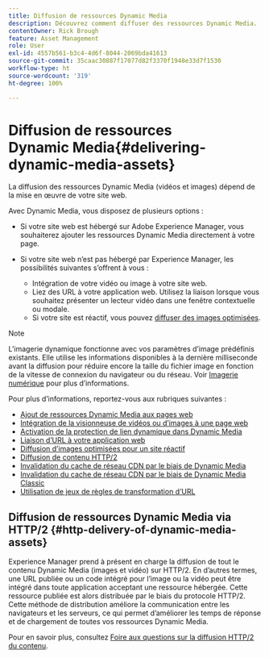 ```yaml
---
title: Diffusion de ressources Dynamic Media
description: Découvrez comment diffuser des ressources Dynamic Media.
contentOwner: Rick Brough
feature: Asset Management
role: User
exl-id: 4557b561-b3c4-4d6f-8044-2069bda41613
source-git-commit: 35caac30887f17077d82f3370f1948e33d7f1530
workflow-type: ht
source-wordcount: '319'
ht-degree: 100%

---
```


# Diffusion de ressources Dynamic Media{#delivering-dynamic-media-assets}

La diffusion des ressources Dynamic Media (vidéos et images) dépend de la mise en œuvre de votre site web.

Avec Dynamic Media, vous disposez de plusieurs options :

* Si votre site web est hébergé sur Adobe Experience Manager, vous souhaiterez ajouter les ressources Dynamic Media directement à votre page.
* Si votre site web n’est pas hébergé par Experience Manager, les possibilités suivantes s’offrent à vous :

   * Intégration de votre vidéo ou image à votre site web.
   * Liez des URL à votre application web. Utilisez la liaison lorsque vous souhaitez présenter un lecteur vidéo dans une fenêtre contextuelle ou modale.
   * Si votre site est réactif, vous pouvez [diffuser des images optimisées](/help/assets/dynamic-media/responsive-site.md).

>[!NOTE]
>
>L’imagerie dynamique fonctionne avec vos paramètres d’image prédéfinis existants. Elle utilise les informations disponibles à la dernière milliseconde avant la diffusion pour réduire encore la taille du fichier image en fonction de la vitesse de connexion du navigateur ou du réseau. Voir [Imagerie numérique](/help/assets/dynamic-media/imaging-faq.md) pour plus d’informations.

Pour plus d’informations, reportez-vous aux rubriques suivantes :

* [Ajout de ressources Dynamic Media aux pages web](/help/assets/dynamic-media/adding-dynamic-media-assets-to-pages.md)
* [Intégration de la visionneuse de vidéos ou d’images à une page web](/help/assets/dynamic-media/embed-code.md)
* [Activation de la protection de lien dynamique dans Dynamic Media](/help/assets/dynamic-media/hotlink-protection.md)
* [Liaison d’URL à votre application web](/help/assets/dynamic-media/linking-urls-to-yourwebapplication.md)
* [Diffusion d’images optimisées pour un site réactif](/help/assets/dynamic-media/responsive-site.md)
* [Diffusion de contenu HTTP/2](/help/assets/dynamic-media/http2faq.md)
* [Invalidation du cache de réseau CDN par le biais de Dynamic Media](/help/assets/dynamic-media/invalidate-cdn-cache-dynamic-media.md)
* [Invalidation du cache de réseau CDN par le biais de Dynamic Media Classic](/help/assets/dynamic-media/invalidate-cdn-cache-dm-classic.md)
* [Utilisation de jeux de règles de transformation d’URL](/help/assets/dynamic-media/using-rulesets-to-transform-urls.md)

## Diffusion de ressources Dynamic Media via HTTP/2 {#http-delivery-of-dynamic-media-assets}

Experience Manager prend à présent en charge la diffusion de tout le contenu Dynamic Media (images et vidéo) sur HTTP/2. En d’autres termes, une URL publiée ou un code intégré pour l’image ou la vidéo peut être intégré dans toute application acceptant une ressource hébergée. Cette ressource publiée est alors distribuée par le biais du protocole HTTP/2. Cette méthode de distribution améliore la communication entre les navigateurs et les serveurs, ce qui permet d’améliorer les temps de réponse et de chargement de toutes vos ressources Dynamic Media.

Pour en savoir plus, consultez [Foire aux questions sur la diffusion HTTP/2 du contenu](/help/assets/dynamic-media/http2faq.md).
